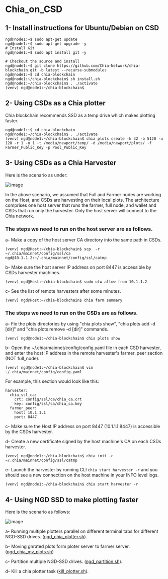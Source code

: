 # Chia_on_CSD

## 1- Install instructions for Ubuntu/Debian on CSD

```
ngd@node1:~$ sudo apt-get update
ngd@node1:~$ sudo apt-get upgrade -y
# Install Git
ngd@node1:~$ sudo apt install git -y

# Checkout the source and install
ngd@node1:~$ git clone https://github.com/Chia-Network/chia-blockchain.git -b latest --recurse-submodules
ngd@node1:~$ cd chia-blockchain
ngd@node1:~/chia-blockchain$ sh install.sh
ngd@node1:~/chia-blockchain$ . ./activate
(venv) ngd@node1:~/chia-blockchain$ 

```

## 2- Using CSDs as a Chia plotter
Chia blockchain recommends SSD as a temp drive which makes plotting faster.

```
ngd@node1:~$ cd chia-blockchain
ngd@node1:~/chia-blockchain$ . ./activate
(venv) ngd@node1:~/chia-blockchain$ chia plots create -k 32 -b 5120 -u 128 -r 1 -n 1 -t /media/newport/temp/ -d /media/newport/plots/ -f Farmer_Public_Key -p Pool_Public_Key

```
## 3- Using CSDs as a Chia Harvester

Here is the scenario as under:

![image](https://user-images.githubusercontent.com/31414094/152264115-0670ecb8-f435-40fd-9ab4-a92d8d7edf53.png)

In the above scenario, we assumed that Full and Farmer nodes are working on the Host, and CSDs are harvesting on their local plots. The architecture comprises one host server that runs the farmer, full node, and wallet and CSDs that run only the harvester. Only the host server will connect to the Chia network.

### The steps we need to run on the host server are as follows.

a- Make a copy of the host server CA directory into the same path in CSDs.
```
(venv) ngd@Host:~/chia-blockchain$ scp  -r ~/.chia/mainnet/config/ssl/ca ngd@10.1.1.2:~/.chia/mainnet/config/ssl/catmp
```

b- Make sure the host server IP address on port 8447 is accessible by CSDs harvester machines.
```
(venv) ngd@Host:~/chia-blockchain$ sudo ufw allow from 10.1.1.2
```

c- See the list of remote harvesters after some minutes. 
```
(venv) ngd@Host:~/chia-blockchain$ chia farm summary
```

### The steps we need to run on the CSDs are as follows.
a- Fix the plots directories by using "chia plots show", "chia plots add -d [dir]"   and "chia plots remove -d [dir]" commands.
```
(venv) ngd@node1:~/chia-blockchain$ chia plots show
```

b- Open the ~/.chia/mainnet/config/config.yaml file in each CSD harvester, and enter the host IP address in the remote harvester's farmer_peer section (NOT full_node). 

```
(venv) ngd@node1:~/chia-blockchain$ vim ~/.chia/mainnet/config/config.yaml
```
For example, this section would look like this:
```
harvester:
  chia_ssl_ca:
    crt: config/ssl/ca/chia_ca.crt
    key: config/ssl/ca/chia_ca.key
  farmer_peer:
    host: 10.1.1.1
    port: 8447
```

c- Make sure the Host IP address on port 8447 (10.1.1.1:8447) is accessible by the CSDs harvester.

d- Create a new certificate signed by the host machine's CA on each CSDs harvester.
```
(venv) ngd@node1:~/chia-blockchain$ chia init -c ~/.chia/mainnet/config/ssl/catmp
```
e- Launch the harvester by running CLI ``` chia start harvester -r ``` and you should see a new connection on the host machine in your INFO level logs.
```
(venv) ngd@node1:~/chia-blockchain$ chia start harvester -r
```

## 4- Using NGD SSD to make plotting faster

Here is the scenario as follows:

![image](https://user-images.githubusercontent.com/31414094/152451005-d401d788-9199-4be5-afb3-2ccf4ad55524.png)

a- Running multiple plotters parallel on different terminal tabs for different NGD-SSD drives. ([ngd_chia_plotter.sh](./ngd_chia_plotter.sh)).

b- Moving gnrated plots form ploter server to farmer server. ([ngd_chia_mv_plots.sh](./ngd_chia_mv_plots.sh)) 

c- Partition multiple NGD-SSD drives. ([ngd_partition.sh](./ngd_partition.sh)).

d- Kill a chia plotter task ([kill_plotter.sh](kill_plotter.sh)).


